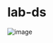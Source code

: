 # lab-ds

![image](https://user-images.githubusercontent.com/97751715/196726260-8d6d250e-508c-4c9d-b7de-51d8bd84eded.png)
